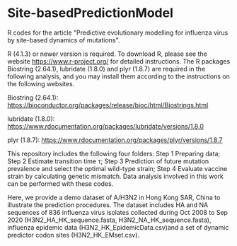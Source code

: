 # Site-basedPredictionModel
R codes for the article "Predictive evolutionary modelling for influenza virus by site-based dynamics of mutations".

R (4.1.3) or newer version is required. To download R, please see the website https://www.r-project.org/ for detailed instructions. The R packages Biostring (2.64.1), lubridate (1.8.0) and plyr (1.8.7) are required in the following analysis, and you may install them according to the instructions on the following websites.

Biostring (2.64.1): https://bioconductor.org/packages/release/bioc/html/Biostrings.html 

lubridate (1.8.0): https://www.rdocumentation.org/packages/lubridate/versions/1.8.0 

plyr (1.8.7): https://www.rdocumentation.org/packages/plyr/versions/1.8.7 

This repository includes the following four folders: Step 1 Preparing data; Step 2 Estimate transition time τ; Step 3 Prediction of future mutation prevalence and select the optimal wild-type strain; Step 4 Evaluate vaccine strain by calculating genetic mismatch. Data analysis involved in this work can be performed with these codes. 

Here, we provide a demo dataset of A/H3N2 in Hong Kong SAR, China to illustrate the prediction procedures. The dataset includes HA and NA sequences of 836 influenza virus isolates collected during Oct 2008 to Sep 2020 (H3N2_HA_HK_sequence.fasta, H3N2_NA_HK_sequence.fasta), influenza epidemic data (H3N2_HK_EpidemicData.csv)and a set of dynamic predictor codon sites (H3N2_HK_EMset.csv).
